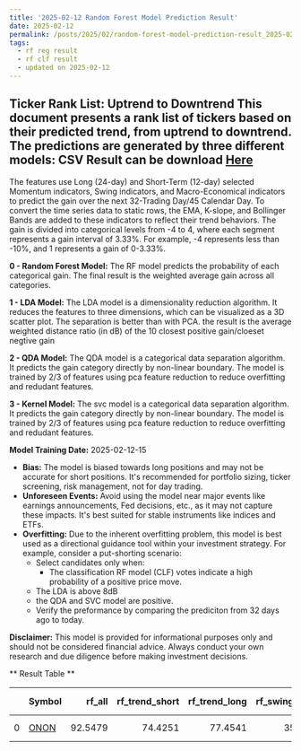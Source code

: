 ```yaml
---
title: '2025-02-12 Random Forest Model Prediction Result'
date: 2025-02-12
permalink: /posts/2025/02/random-forest-model-prediction-result_2025-02-12_15/
tags:
  - rf reg result
  - rf clf result
  - updated on 2025-02-12
---
```

## Ticker Rank List: Uptrend to Downtrend This document presents a rank list of tickers based on their predicted trend, from uptrend to downtrend. The predictions are generated by three different models: CSV Result can be download [ Here ](https://cliffordhu.github.io/images/2025-02-11-random-forest-model-prediction-result_2025-02-11_22.csv) 
 The features use Long (24-day) and Short-Term (12-day) selected Momentum indicators, Swing indicators, and Macro-Economical indicators to predict the gain over the next 32-Trading Day/45 Calendar Day.  To convert the time series data to static rows, the EMA, K-slope, and Bollinger Bands are added to these indicators to reflect their trend behaviors. The gain is divided into categorical levels from -4 to 4, where each segment represents a gain interval of 3.33%. For example, -4 represents less than -10%, and 1 represents a gain of 0-3.33%.

**0 - Random Forest Model:** The RF model predicts the probability of each categorical gain. The final result is the weighted average gain across all categories.
 
**1 - LDA Model:** The LDA model is a dimensionality reduction algorithm. It reduces the features to three dimensions, which can be visualized as a 3D scatter plot. The separation is better than with PCA. the result is the average weighted distance ratio (in dB) of the 10 closest positive gain/cloeset negtive gain 
 
 **2 - QDA Model:** The QDA model is a categorical data separation algorithm. It predicts the gain category directly by non-linear boundary. The model is trained by  2/3 of features using pca feature reduction to reduce overfitting and redudant features.  
 
 **3 - Kernel Model:** The svc model is a categorical data separation algorithm. It predicts the gain category directly by non-linear boundary. The model is trained by  2/3 of features using pca feature reduction to reduce overfitting and redudant features. 
 
 **Model Training Date:** 2025-02-12-15 
 
  * **Bias:** The model is biased towards long positions and may not be accurate for short positions. It's recommended for portfolio sizing, ticker screening, risk management, not for day trading. 
 * **Unforeseen Events:** Avoid using the model near major events like earnings announcements, Fed decisions, etc., as it may not capture these impacts. It's best suited for stable instruments like indices and ETFs.
 * **Overfitting:** Due to the inherent overfitting problem, this model is best used as a directional guidance tool within your investment strategy. For example, consider a put-shorting scenario:
     * Select candidates only when: 
         * The classification RF model (CLF) votes indicate a high probability of a positive price move.
     * The LDA is above 8dB
     * the QDA and SVC model are positive.
     * Verify the preformance by comparing the prediciton from 32 days ago to today. 

  **Disclaimer:** This model is provided for informational purposes only and should not be considered financial advice. Always conduct your own research and due diligence before making investment decisions.




** Result Table **

</details>

|    | Symbol                                                  |   rf_all |   rf_trend_short |   rf_trend_long |   rf_swing_short |   rf_swing_long |   lda_all |   lda_trend_short |   lda_trend_long |   lda_swing_short |   lda_swing_long |   pda_all |   pda_trend_short |   pda_trend_long |   pda_swing_short |   pda_swing_long |   svc_all |   svc_trend_short |   svc_trend_long |   svc_swing_short |   svc_swing_long |   Mean_rf |   Mean_lda |   Mean_qda |   Mean_svc |     Offset |   Close |   Total | Sector                 |   Rank |   Rank Percent |
|---:|:--------------------------------------------------------|---------:|-----------------:|----------------:|-----------------:|----------------:|----------:|------------------:|-----------------:|------------------:|-----------------:|----------:|------------------:|-----------------:|------------------:|-----------------:|----------:|------------------:|-----------------:|------------------:|-----------------:|----------:|-----------:|-----------:|-----------:|-----------:|--------:|--------:|:-----------------------|-------:|---------------:|
|  0 | [ONON](https://finance.yahoo.com/quote/ONON/financials) |  92.5479 |          74.4251 |         77.4541 |          35.6636 |         99.0603 |  -1.32801 |           10.4336 |          19.5807 |           5.06103 |          9.68642 |       nan |               nan |              nan |               nan |              nan |         4 |                 4 |                4 |                 4 |                4 |   75.8302 |    8.68676 |          4 |          4 | 0.00725386 |   54.04 |       3 | Consumer Discretionary |      1 |              0 |
 </details>

